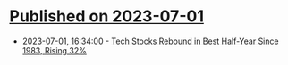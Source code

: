 # [Published on 2023-07-01](index.md)

* [2023-07-01, 16:34:00](https://slashdot.org/story/23/07/01/0422215/tech-stocks-rebound-in-best-half-year-since-1983-rising-32?utm_source=rss1.0mainlinkanon&utm_medium=feed) - [Tech Stocks Rebound in Best Half-Year Since 1983, Rising 32%](https://slashdot.org/story/23/07/01/0422215/tech-stocks-rebound-in-best-half-year-since-1983-rising-32?utm_source=rss1.0mainlinkanon&utm_medium=feed)
